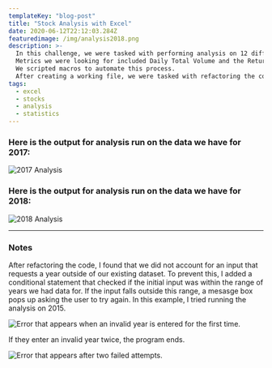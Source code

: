 ```yaml
---
templateKey: "blog-post"
title: "Stock Analysis with Excel"
date: 2020-06-12T22:12:03.284Z
featuredimage: /img/analysis2018.png
description: >-
  In this challenge, we were tasked with performing analysis on 12 different stocks. 
  Metrics we were looking for included Daily Total Volume and the Return for various years. 
  We scripted macros to automate this process. 
  After creating a working file, we were tasked with refactoring the code to make it run more efficiently.
tags:
  - excel
  - stocks
  - analysis
  - statistics
---
```



### Here is the output for analysis run on the data we have for 2017:

![2017 Analysis](/img/analysis2017.png)

### Here is the output for analysis run on the data we have for 2018:

![2018 Analysis](/img/analysis2018.png)

---

### Notes

After refactoring the code, I found that we did not account for an input that requests a year outside of our existing dataset. To prevent this, I added a conditional statement that checked if the initial input was within the range of years we had data for. If the input falls outside this range, a mesasge box pops up asking the user to try again. In this example, I tried running the analysis on 2015.

![Error that appears when an invalid year is entered for the first time.](/img/initialerror.png)

If they enter an invalid year twice, the program ends.

![Error that appears after two failed attempts.](/img/finalerror.png)
